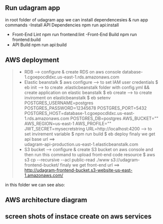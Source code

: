 ## Run udagram app
in root folder of udagram app 
we can install dependencesies & run app commands
-Install API Dependencies
    npm run api:install
- Front-End Lint
    npm run frontend:lint
-Front-End Build
     npm run frontend:build
- API Build
    npm run api:build
## AWS deployment
> - RDB --> configure & create RDS on aws console
            database-1.cgoepocdldxc.us-east-1.rds.amazonaws.com
> - Elastic beanstalk
$ aws configure --> to set IAM user credentials
$ eb init --> to create .elasticbeanstalk folder with config.yml &&     create application on elastic beanstalk
$ eb create --> to create inviroment on elasticbeanstalk
$ eb setenv POSTGRES_USERNAME=postgres POSTGRES_PASSWORD=12345678 POSTGRES_PORT=5432 POSTGRES_HOST=database-1.cgoepocdldxc.us-east-1.rds.amazonaws.com POSTGRES_DB=postgres AWS_BUCKET="" AWS_REGION=us-east-1 AWS_PROFILE="" JWT_SECRET=mysecretstring URL=http://localhost:4200  --> to set invirement variable
$ npm run build
$ eb deploy
finaly we get api base url ==>  
            udagram-api-production.us-east-1.elasticbeanstalk.com
> - S3 bucket --> configure & create S3 bucket on aws console and then run this command to upload front-end code resource
$ aws s3 cp --recursive --acl public-read ./www s3://udagram-frontend-bucket/
finaly we get front-end url ==>  
                       http://udagram-frontend-bucket.s3-website-us-east-1.amazonaws.com/

in this folder we can see also:
## AWS architecture diagram
## screen shots of instace create on aws services